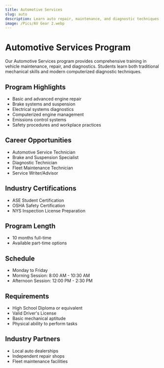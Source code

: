 ```yaml
---
title: Automotive Services
slug: auto
description: Learn auto repair, maintenance, and diagnostic techniques.
image: /Pics/AV Gear 2.webp
---
```


# Automotive Services Program

Our Automotive Services program provides comprehensive training in vehicle maintenance, repair, and diagnostics. Students learn both traditional mechanical skills and modern computerized diagnostic techniques.

## Program Highlights

- Basic and advanced engine repair
- Brake systems and suspension
- Electrical systems diagnostics
- Computerized engine management
- Emissions control systems
- Safety procedures and workplace practices

## Career Opportunities

- Automotive Service Technician
- Brake and Suspension Specialist
- Diagnostic Technician
- Fleet Maintenance Technician
- Service Writer/Advisor

## Industry Certifications

- ASE Student Certification
- OSHA Safety Certification
- NYS Inspection License Preparation

## Program Length

- 10 months full-time
- Available part-time options

## Schedule

- Monday to Friday
- Morning Session: 8:00 AM - 10:30 AM
- Afternoon Session: 12:00 PM - 2:30 PM

## Requirements

- High School Diploma or equivalent
- Valid Driver's License
- Basic mechanical aptitude
- Physical ability to perform tasks

## Industry Partners

- Local auto dealerships
- Independent repair shops
- Fleet maintenance facilities
